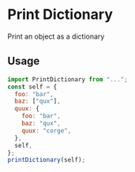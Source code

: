 # Print Dictionary

Print an object as a dictionary

## Usage

```javascript
import PrintDictionary from "...";
const self = {
  foo: "bar",
  baz: ["qux"],
  quux: {
    foo: "bar",
    baz: "qux",
    quux: "corge",
  },
  self,
};
printDictionary(self);
```
